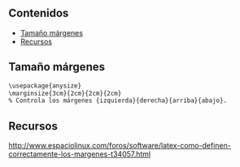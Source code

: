 ## Contenidos

- [Tamaño márgenes](#tamaño-márgenes)
- [Recursos](#recursos)

## Tamaño márgenes

```bash
\usepackage{anysize}
\marginsize{3cm}{2cm}{2cm}{2cm}
% Controla los márgenes {izquierda}{derecha}{arriba}{abajo}. 
```

## Recursos

<http://www.espaciolinux.com/foros/software/latex-como-definen-correctamente-los-margenes-t34057.html>
